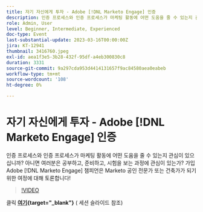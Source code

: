 ```yaml
---
title: 자기 자신에게 투자 - Adobe [!DNL Marketo Engage] 인증
description: 인증 프로세스와 인증 프로세스가 마케팅 활동에 어떤 도움을 줄 수 있는지 관심이 있으십니까? 아니면 여러분은 공부하고, 준비하고, 시험을 보는 과정에 관심이 있는가? 가입 Adobe [!DNL Marketo Engage] 챔피언은 Marketo 공인 전문가 또는 건축가가 되기 위한 여정에 대해 토론합니다!
role: Admin, User
level: Beginner, Intermediate, Experienced
doc-type: Event
last-substantial-update: 2023-03-16T00:00:00Z
jira: KT-12941
thumbnail: 3416760.jpeg
exl-id: aea1f3e5-3b28-432f-95df-a4eb300830c8
duration: 3331
source-git-commit: 9a297cda953d4414131657f9ac84580aea0eabeb
workflow-type: tm+mt
source-wordcount: '108'
ht-degree: 0%

---
```


# 자기 자신에게 투자 - Adobe [!DNL Marketo Engage] 인증

인증 프로세스와 인증 프로세스가 마케팅 활동에 어떤 도움을 줄 수 있는지 관심이 있으십니까? 아니면 여러분은 공부하고, 준비하고, 시험을 보는 과정에 관심이 있는가? 가입 Adobe [!DNL Marketo Engage] 챔피언은 Marketo 공인 전문가 또는 건축가가 되기 위한 여정에 대해 토론합니다!

>[!VIDEO](https://video.tv.adobe.com/v/3416760/?quality=12&learn=on)

클릭 **[여기](assets/certification.pdf){target="_blank"}** ( 세션 슬라이드 참조)
